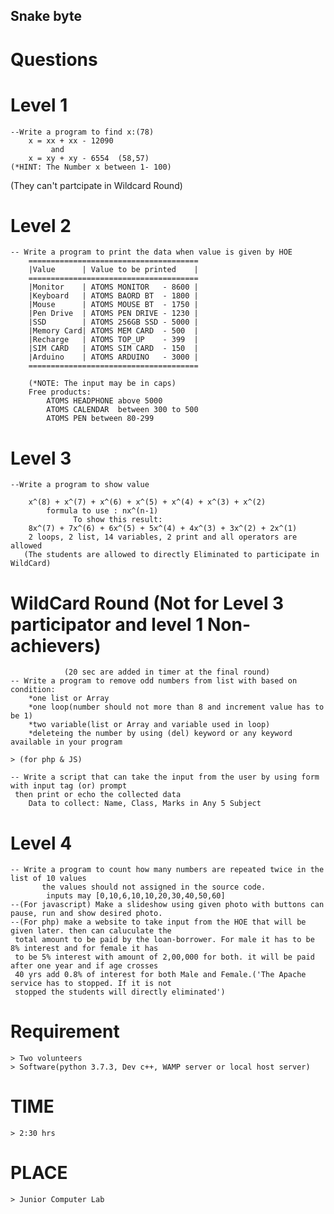 ## Snake byte 

Questions
=========
# Level 1
	--Write a program to find x:(78)
		x = xx + xx - 12090
		     and 
		x = xy + xy - 6554  (58,57)
	(*HINT: The Number x between 1- 100)

(They can't partcipate in Wildcard Round)
# Level 2
	-- Write a program to print the data when value is given by HOE
		======================================
		|Value      | Value to be printed    |
		======================================
		|Monitor    | ATOMS MONITOR   - 8600 |
		|Keyboard   | ATOMS BAORD BT  - 1800 |
		|Mouse      | ATOMS MOUSE BT  - 1750 |
		|Pen Drive  | ATOMS PEN DRIVE - 1230 |
		|SSD        | ATOMS 256GB SSD - 5000 |
		|Memory Card| ATOMS MEM CARD  - 500  |
		|Recharge   | ATOMS TOP_UP    - 399  |
		|SIM CARD   | ATOMS SIM CARD  - 150  |
		|Arduino    | ATOMS ARDUINO   - 3000 |
		======================================

		(*NOTE: The input may be in caps)
		Free products:
			ATOMS HEADPHONE above 5000
			ATOMS CALENDAR  between 300 to 500
			ATOMS PEN between 80-299

# Level 3
	--Write a program to show value
		 
		x^(8) + x^(7) + x^(6) + x^(5) + x^(4) + x^(3) + x^(2)
			formula to use : nx^(n-1)
		          To show this result:
		8x^(7) + 7x^(6) + 6x^(5) + 5x^(4) + 4x^(3) + 3x^(2) + 2x^(1)
		2 loops, 2 list, 14 variables, 2 print and all operators are allowed
	   (The students are allowed to directly Eliminated to participate in WildCard)  
# WildCard Round (Not for Level 3 participator and level 1 Non-achievers)
				(20 sec are added in timer at the final round)
	-- Write a program to remove odd numbers from list with based on condition:
		*one list or Array
		*one loop(number should not more than 8 and increment value has to be 1)
		*two variable(list or Array and variable used in loop)
		*deleteing the number by using (del) keyword or any keyword available in your program   

	> (for php & JS)

 	-- Write a script that can take the input from the user by using form with input tag (or) prompt
     then print or echo the collected data
        Data to collect: Name, Class, Marks in Any 5 Subject
		 
# Level 4
	-- Write a program to count how many numbers are repeated twice in the list of 10 values 
           the values should not assigned in the source code.
			inputs may [0,10,6,10,10,20,30,40,50,60]
	--(For javascript) Make a slideshow using given photo with buttons can pause, run and show desired photo. 
	--(For php) make a website to take input from the HOE that will be given later. then can caluculate the 
     total amount to be paid by the loan-borrower. For male it has to be 8% interest and for female it has 
     to be 5% interest with amount of 2,00,000 for both. it will be paid after one year and if age crosses 
     40 yrs add 0.8% of interest for both Male and Female.('The Apache service has to stopped. If it is not 
     stopped the students will directly eliminated')
	
Requirement
===========

	> Two volunteers
	> Software(python 3.7.3, Dev c++, WAMP server or local host server)

TIME
====
	> 2:30 hrs

PLACE
=====
	> Junior Computer Lab
